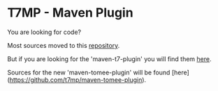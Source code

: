 T7MP - Maven Plugin
====================

You are looking for code?

Most sources moved to this [repository](https://github.com/t7mp/maven-t7-common "maven-t7-common").

But if you are looking for the 'maven-t7-plugin' you will find them [here](https://github.com/t7mp/maven-t7-plugin).

Sources for the new 'maven-tomee-plugin' will be found [here] (https://github.com/t7mp/maven-tomee-plugin).


